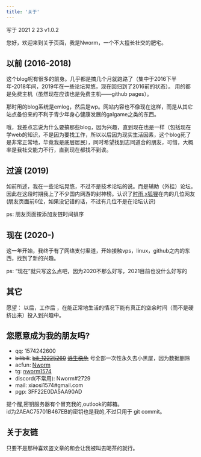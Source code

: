 ```yaml
---
title: '关于'
---
```

写于 2021 2 23 v1.0.2

您好，欢迎来到关于页面<!--毕竟多数情况是看一眼就关-->，我是Nworm，一个不大擅长社交的<!--死-->肥宅。  


## 以前 (2016-2018)
<!--您问2016年以前？ 抱歉，我不想说-->
这个blog呢有很多的前身。几乎都是搞几个月就跑路了（集中于2016下半年-2018年间，2019年在一些论坛晃悠，现在回归到了2016前的状态）。 用的都是免费主机（虽然现在应该也是免费主机——github pages）。  <!--免费的才是最贵的，tmd，现在我懂了-->
 
那时用的blog系统是emlog，然后是wp。网站内容也不像现在这样，而是从其它站点备份来的不利于青少年身心健康发展的galgame之类的东西。  <!--说白了就是r18,然后顺便写点不符合正确集体记忆的东西-->

哦，我差点忘说为什么要搞那些blog，因为兴趣，<!--因为我是色批-->直到现在也是一样（包括现在学web的知识，不是因为要找工作，所以以后因为现实生活因素，这个blog死了是非常正常地，毕竟我是底层居民），同时希望找到志同道合的朋友，可惜，大概率是我社交能力不行，直到现在都找不到诶。  

## 过渡 (2019)
如前所述，我在一些论坛晃悠，不过不是技术论坛的说。而是辅助（外挂）论坛。 因此在这段时期我上了不少国内网游的封神榜。认识了[时雨](https://drizzle.vip/),[x狐狸](https://xfox.fun/)在内的几位网友(朋友页面前6位，如果没记错的话，不过有几位不是在论坛认识)  

ps: 朋友页面按添加友链时间排序  

## 现在 (2020-)
这一年开始，我终于有了网络支付渠道，开始接触vps，linux，github之内的东西，<!--同时也开始使用隐私换取便利-->找到了新的兴趣<!--当然，我依旧是色批-->。  

ps: “现在”就只写这么点吧，因为2020不那么好写，2021目前也没什么好写的  

## 其它
愿望： <!--某核心价值观上面的东西能实现，不过99.9999%的概率不可能，以后你得喊“皇上，万岁，万岁，万万岁“倒是可能性大点，等下，如果皇上不是个人的话，现在就得喊，233333-->以后，工作后 <!--当厂狗后-->，在能正常地生活的情况下能有真正的空余时间（而不是硬挤出来）投入到兴趣中。  

## 您愿意成为我的朋友吗?

- qq: 1574242600
- ~~bilibili~~: [~~bili_12225260~~](https://space.bilibili.com/12225260) [~~诋生稳危~~](https://space.bilibili.com/27710126) 号全部一次性永久去小黑屋，因为数据删除
- acfun: [Nworm](https://www.acfun.cn/u/13207242)
- tg: [nworm1574](https://t.me/nworm1574)
- discord(不常用): Nworm#2729
- mail: xiaosi1574#gmail.com  
- pgp: 3FF22E0DA5AA90AD

提个醒,密钥服务器有个冒充我的,outlook的邮箱。  
id为2AEAC75701B467EB的密钥也是我的,不过只用于 git commit。     

## 关于友链
只要不是那种喜欢盗文章的和会让我被叫去喝茶的就行。
